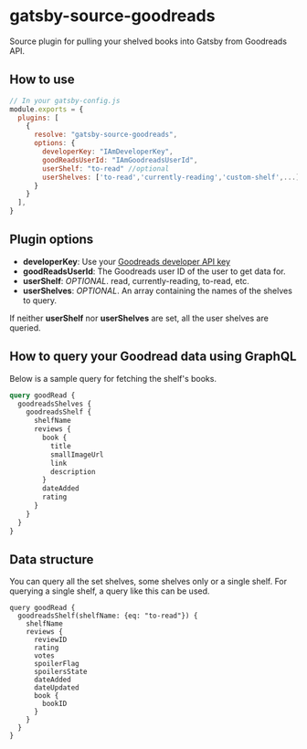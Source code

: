 # gatsby-source-goodreads

Source plugin for pulling your shelved books into Gatsby from Goodreads API.

## How to use
```javascript
// In your gatsby-config.js
module.exports = {
  plugins: [
    {
      resolve: "gatsby-source-goodreads",
      options: {
        developerKey: "IAmDeveloperKey",
        goodReadsUserId: "IAmGoodreadsUserId",
        userShelf: "to-read" //optional
        userShelves: ['to-read','currently-reading','custom-shelf',...] //optional
      }
    }
  ],
}
```

## Plugin options

* **developerKey**: Use your [Goodreads developer API key](https://www.goodreads.com/api/keys)
* **goodReadsUserId**: The Goodreads user ID of the user to get data for.
* **userShelf**: _OPTIONAL_. read, currently-reading, to-read, etc.
* **userShelves**: _OPTIONAL_. An array containing the names of the shelves to query.

If neither **userShelf** nor **userShelves** are set, all the user shelves are queried.

## How to query your Goodread data using GraphQL

Below is a sample query for fetching the shelf's books. 

```graphql
query goodRead {
  goodreadsShelves {
    goodreadsShelf {
      shelfName
      reviews {
        book {
          title
          smallImageUrl
          link
          description
        }
        dateAdded
        rating
      }
    }
  }
}
```

## Data structure

You can query all the set shelves, some shelves only or a single shelf.
For querying a single shelf, a query like this can be used.
```
query goodRead {
  goodreadsShelf(shelfName: {eq: "to-read"}) {
    shelfName
    reviews {
      reviewID
      rating
      votes
      spoilerFlag
      spoilersState
      dateAdded
      dateUpdated
      book {
        bookID
      }
    }
  }
}
```

